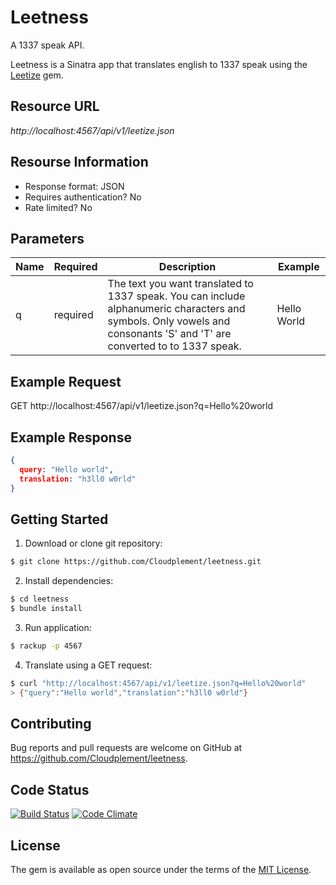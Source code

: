 # Leetness

A 1337 speak API.

Leetness is a Sinatra app that translates english to 1337 speak using the [Leetize](https://github.com/Cloudplement/leetize) gem.

## Resource URL

*http://localhost:4567/api/v1/leetize.json*

## Resourse Information

- Response format: JSON
- Requires authentication? No
- Rate limited? No

## Parameters

| Name | Required | Description                        | Example |
| ---- | -------- | ---------------------------------- | ------- |
| q    | required | The text you want translated to 1337 speak. You can include alphanumeric characters and symbols. Only vowels and consonants 'S' and 'T' are converted to to 1337 speak. | Hello World  |

## Example Request

GET http://localhost:4567/api/v1/leetize.json?q=Hello%20world

## Example Response

```json
{
  query: "Hello world",
  translation: "h3ll0 w0rld"
}
```

## Getting Started

1. Download or clone git repository:

```bash
$ git clone https://github.com/Cloudplement/leetness.git
```

2. Install dependencies:

```bash
$ cd leetness
$ bundle install
```

3. Run application:

```bash
$ rackup -p 4567
```

4. Translate using a GET request:

```bash
$ curl "http://localhost:4567/api/v1/leetize.json?q=Hello%20world"
> {"query":"Hello world","translation":"h3ll0 w0rld"}
```

## Contributing

Bug reports and pull requests are welcome on GitHub at https://github.com/Cloudplement/leetness.

## Code Status

[![Build Status](https://travis-ci.org/Cloudplement/leetness.svg?branch=master)](https://travis-ci.org/Cloudplement/leetize) [![Code Climate](https://codeclimate.com/github/Cloudplement/leetness/badges/gpa.svg)](https://codeclimate.com/github/Cloudplement/leetness)

## License

The gem is available as open source under the terms of the [MIT License](http://opensource.org/licenses/MIT).
